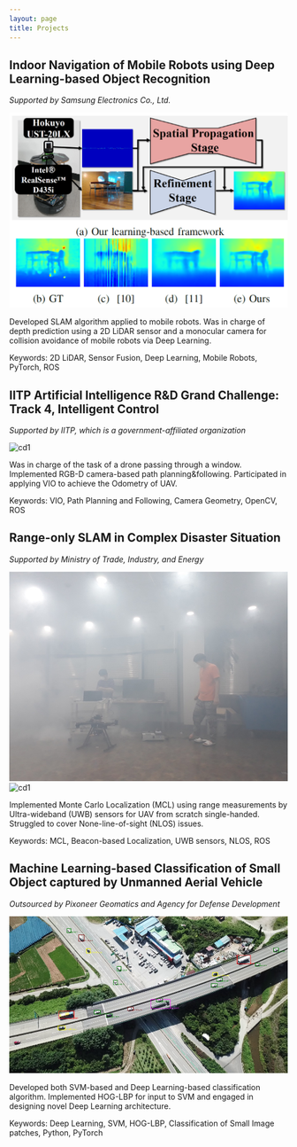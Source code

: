 ```yaml
---
layout: page
title: Projects
---
```


## Indoor Navigation of Mobile Robots using Deep Learning-based Object Recognition

*Supported by Samsung Electronics Co., Ltd.*

![title](./img/projects_19_icra20_overview.PNG)


Developed SLAM algorithm applied to mobile robots. Was in charge of depth prediction using a 2D LiDAR sensor and a monocular camera for collision avoidance of mobile robots via Deep Learning.

Keywords: 2D LiDAR, Sensor Fusion, Deep Learning, Mobile Robots, PyTorch, ROS

## IITP Artificial Intelligence R&D Grand Challenge: Track 4, Intelligent Control

*Supported by IITP, which is a government-affiliated organization*

![cd1](./img/projects_19_drone_challengecompressed.gif)

Was in charge of the task of a drone passing through a window. Implemented RGB-D camera-based path planning&following. Participated in applying VIO to achieve the Odometry of UAV.

Keywords: VIO, Path Planning and Following, Camera Geometry, OpenCV, ROS

## Range-only SLAM in Complex Disaster Situation

*Supported by Ministry of Trade, Industry, and Energy*

![cd9](./img/projects_18_complex_disaster_drone.png)
![cd1](./img/projects_18_complex_disaster.gif)


Implemented Monte Carlo Localization (MCL) using range measurements by Ultra-wideband (UWB) sensors for UAV from scratch single-handed. Struggled to cover None-line-of-sight (NLOS) issues.

Keywords: MCL, Beacon-based Localization, UWB sensors, NLOS, ROS

## Machine Learning-based Classification of Small Object captured by Unmanned Aerial Vehicle

*Outsourced by Pixoneer Geomatics and Agency for Defense Development*

![svm](./img/projects_18_svm_classification.png)

Developed both SVM-based and Deep Learning-based classification algorithm. Implemented HOG-LBP for input to SVM and engaged in designing novel Deep Learning architecture.

Keywords: Deep Learning, SVM, HOG-LBP, Classification of Small Image patches, Python, PyTorch
